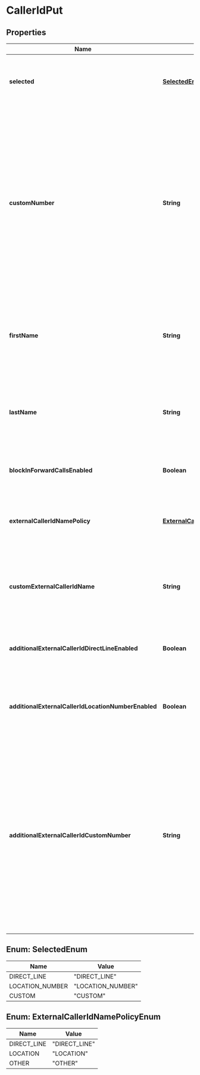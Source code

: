 <!--  Copyright 2025 Cisco Systems Inc.

Permission is hereby granted, free of charge, to any person obtaining a copy
of this software and associated documentation files (the "Software"), to deal
in the Software without restriction, including without limitation the rights
to use, copy, modify, merge, publish, distribute, sublicense, and/or sell
copies of the Software, and to permit persons to whom the Software is
furnished to do so, subject to the following conditions:

The above copyright notice and this permission notice shall be included in
all copies or substantial portions of the Software.

THE SOFTWARE IS PROVIDED "AS IS", WITHOUT WARRANTY OF ANY KIND, EXPRESS OR
IMPLIED, INCLUDING BUT NOT LIMITED TO THE WARRANTIES OF MERCHANTABILITY,
FITNESS FOR A PARTICULAR PURPOSE AND NONINFRINGEMENT. IN NO EVENT SHALL THE
AUTHORS OR COPYRIGHT HOLDERS BE LIABLE FOR ANY CLAIM, DAMAGES OR OTHER
LIABILITY, WHETHER IN AN ACTION OF CONTRACT, TORT OR OTHERWISE, ARISING FROM,
OUT OF OR IN CONNECTION WITH THE SOFTWARE OR THE USE OR OTHER DEALINGS IN
THE SOFTWARE.-->


# CallerIdPut


## Properties

| Name | Type | Description | Notes |
|------------ | ------------- | ------------- | -------------|
|**selected** | [**SelectedEnum**](#SelectedEnum) | Which type of outgoing Caller ID will be used. This setting is for the number portion. |  |
|**customNumber** | **String** | Custom number which will be shown if CUSTOM is selected. This value must be a number from the virtual line&#39;s location or from another location with the same country, PSTN provider, and zone (only applicable for India locations) as the virtual line&#39;s location. |  [optional] |
|**firstName** | **String** | Virtual line&#39;s Caller ID first name. The characters &#x60;%&#x60;,  &#x60;+&#x60;, &#x60;&#x60;, &#x60;\&quot;&#x60; and Unicode characters are not allowed. |  [optional] |
|**lastName** | **String** | Virtual line&#39;s Caller ID last name. The characters &#x60;%&#x60;,  &#x60;+&#x60;, &#x60;&#x60;, &#x60;\&quot;&#x60; and Unicode characters are not allowed. |  [optional] |
|**blockInForwardCallsEnabled** | **Boolean** | Block this virtual line&#39;s identity when receiving a call. |  [optional] |
|**externalCallerIdNamePolicy** | [**ExternalCallerIdNamePolicyEnum**](#ExternalCallerIdNamePolicyEnum) | Designates which type of External Caller ID Name policy is used. Default is DIRECT_LINE. |  [optional] |
|**customExternalCallerIdName** | **String** | Custom external caller ID name which will be shown if external caller ID name policy is &#x60;OTHER&#x60;. |  [optional] |
|**additionalExternalCallerIdDirectLineEnabled** | **Boolean** | Set the virtual line&#39;s direct line number as additional external caller ID. |  [optional] |
|**additionalExternalCallerIdLocationNumberEnabled** | **Boolean** | Set the Location main number as additional external caller ID for the virtual line. |  [optional] |
|**additionalExternalCallerIdCustomNumber** | **String** | To set a custom number as additional external caller ID for the virtual line. This value must be a number from the virtual line&#39;s location or from another location with the same country, PSTN provider, and zone (only applicable for India locations) as the virtual line&#39;s location. |  [optional] |



## Enum: SelectedEnum

| Name | Value |
|---- | -----|
| DIRECT_LINE | &quot;DIRECT_LINE&quot; |
| LOCATION_NUMBER | &quot;LOCATION_NUMBER&quot; |
| CUSTOM | &quot;CUSTOM&quot; |



## Enum: ExternalCallerIdNamePolicyEnum

| Name | Value |
|---- | -----|
| DIRECT_LINE | &quot;DIRECT_LINE&quot; |
| LOCATION | &quot;LOCATION&quot; |
| OTHER | &quot;OTHER&quot; |



